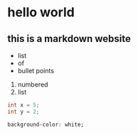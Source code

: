 # hello world
## this is a markdown website
- list
- of
- bullet points

1. numbered
1. list

```csharp
int x = 5;
int y = 2;
```
```css
background-color: white;
```